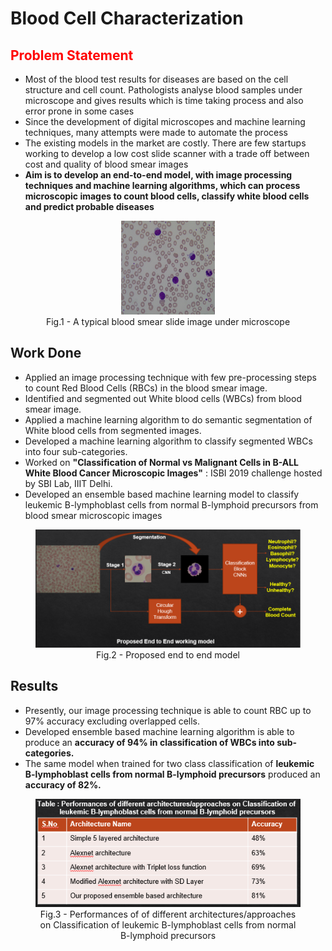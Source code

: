 
# Blood Cell Characterization

<h2 style="color:red">Problem Statement</h2>

- Most of the blood test results for diseases are based on the cell structure and cell count. Pathologists analyse blood samples under microscope and gives results which is time taking process and also error prone in some cases
- Since the development of digital microscopes and machine learning techniques, many attempts were made to automate the process
- The existing models in the market are costly. There are few startups working to develop a low cost slide scanner with a trade off between cost and quality of blood smear images
- **Aim is to develop an end-to-end model, with image processing techniques and machine learning algorithms, which can process microscopic images to count blood cells, classify white blood cells and predict probable diseases**

<div align="center">
  <figure>
    <img src="resources/Im022_1.jpg" alt="Blood Smear Image" width="150px" height="150px"><br>
    <figcaption>Fig.1 - A typical blood smear slide image under microscope</figcaption>
  </figure> 
</div>

## Work Done
- Applied an image processing technique with few pre-processing steps to count Red Blood Cells (RBCs) in the blood smear image.
- Identified and segmented out White blood cells (WBCs) from blood smear image.
- Applied a machine learning algorithm to do semantic segmentation of White blood cells from segmented images.
- Developed a machine learning algorithm to classify segmented WBCs into four sub-categories.
- Worked on **"Classification of Normal vs Malignant Cells in B-ALL White Blood Cancer Microscopic Images"** : ISBI 2019 challenge hosted by SBI Lab, IIIT Delhi.
- Developed an ensemble based machine learning model to classify leukemic B-lymphoblast cells from normal B-lymphoid precursors from blood smear microscopic images

<div align="center">
  <figure>
    <img src="resources/Proposed_end_to_end_model.PNG" alt="Proposed_end_to_end_model"><br>
    <figcaption>Fig.2 - Proposed end to end model</figcaption>
  </figure> 
</div>

## Results
- Presently, our image processing technique is able to count RBC up to 97% accuracy excluding overlapped cells.
- Developed ensemble based machine learning algorithm is able to produce an **accuracy of 94% in classification of WBCs into sub-categories.**
- The same model when trained for two class classification of **leukemic B-lymphoblast cells from normal B-lymphoid precursors** produced an **accuracy of 82%.**

<div align="center">
  <figure>
    <img src="resources/results.PNG" alt="Proposed_end_to_end_model"><br>
    <figcaption>Fig.3 - Performances of of different architectures/approaches on Classification of leukemic B-lymphoblast cells from normal B-lymphoid precursors</figcaption>
  </figure> 
</div>
